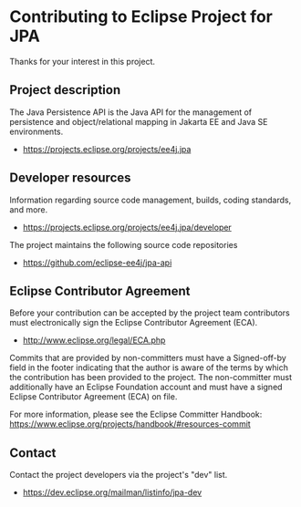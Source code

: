 # Contributing to Eclipse Project for JPA

Thanks for your interest in this project.

## Project description

The Java Persistence API is the Java API for the management of persistence and
object/relational mapping in Jakarta EE and Java SE environments.

* https://projects.eclipse.org/projects/ee4j.jpa

## Developer resources

Information regarding source code management, builds, coding standards, and
more.

* https://projects.eclipse.org/projects/ee4j.jpa/developer

The project maintains the following source code repositories

* https://github.com/eclipse-ee4j/jpa-api

## Eclipse Contributor Agreement

Before your contribution can be accepted by the project team contributors must
electronically sign the Eclipse Contributor Agreement (ECA).

* http://www.eclipse.org/legal/ECA.php

Commits that are provided by non-committers must have a Signed-off-by field in
the footer indicating that the author is aware of the terms by which the
contribution has been provided to the project. The non-committer must
additionally have an Eclipse Foundation account and must have a signed Eclipse
Contributor Agreement (ECA) on file.

For more information, please see the Eclipse Committer Handbook:
https://www.eclipse.org/projects/handbook/#resources-commit

## Contact

Contact the project developers via the project's "dev" list.

* https://dev.eclipse.org/mailman/listinfo/jpa-dev
